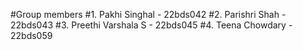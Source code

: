 #Group members
#1. Pakhi Singhal - 22bds042
#2. Parishri Shah - 22bds043
#3. Preethi Varshala S - 22bds045
#4. Teena Chowdary - 22bds059
